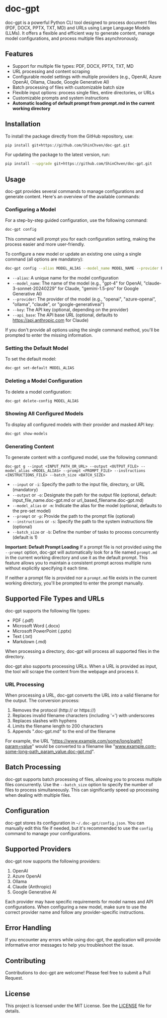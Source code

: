 # doc-gpt

doc-gpt is a powerful Python CLI tool designed to process document files (PDF, DOCX, PPTX, TXT, MD) and URLs using Large Language Models (LLMs). It offers a flexible and efficient way to generate content, manage model configurations, and process multiple files asynchronously.

## Features

- Support for multiple file types: PDF, DOCX, PPTX, TXT, MD
- URL processing and content scraping
- Configurable model settings with multiple providers (e.g., OpenAI, Azure OpenAI, Ollama, Claude, Google Generative AI)
- Batch processing of files with customizable batch size
- Flexible input options: process single files, entire directories, or URLs
- Customizable prompts and system instructions
- **Automatic loading of default prompt from prompt.md in the current working directory**

## Installation

To install the package directly from the GitHub repository, use:

```bash
pip install git+https://github.com/ShinChven/doc-gpt.git
```

For updating the package to the latest version, run:

```bash
pip install --upgrade git+https://github.com/ShinChven/doc-gpt.git
```

## Usage

doc-gpt provides several commands to manage configurations and generate content. Here's an overview of the available commands:

### Configuring a Model

For a step-by-step guided configuration, use the following command:

```bash
doc-gpt config
```

This command will prompt you for each configuration setting, making the process easier and more user-friendly.


To configure a new model or update an existing one using a single command (all options are mandatory):

```bash
doc-gpt config --alias MODEL_ALIAS --model_name MODEL_NAME --provider PROVIDER --key API_KEY --api_base API_BASE
```

- `--alias`: A unique name for the model configuration
- `--model_name`: The name of the model (e.g., "gpt-4" for OpenAI, "claude-3-sonnet-20240229" for Claude, "gemini-1.5-pro" for Google Generative AI)
- `--provider`: The provider of the model (e.g., "openai", "azure-openai", "ollama", "claude", or "google-generativeai")
- `--key`: The API key (optional, depending on the provider)
- `--api_base`: The API base URL (optional, defaults to https://api.anthropic.com for Claude)

If you don't provide all options using the single command method, you'll be prompted to enter the missing information.

### Setting the Default Model

To set the default model:

```bash
doc-gpt set-default MODEL_ALIAS
```

### Deleting a Model Configuration

To delete a model configuration:

```bash
doc-gpt delete-config MODEL_ALIAS
```

### Showing All Configured Models

To display all configured models with their provider and masked API key:

```bash
doc-gpt show-models
```

### Generating Content

To generate content with a configured model, use the following command:

```
doc-gpt g --input <INPUT_PATH_OR_URL> --output <OUTPUT_FILE> --model_alias <MODEL_ALIAS> --prompt <PROMPT_FILE> --instructions <INSTRUCTIONS_FILE> --batch_size <BATCH_SIZE>
```

- `--input` or `-i`: Specify the path to the input file, directory, or URL (mandatory)
- `--output` or `-o`: Designate the path for the output file (optional, default: input_file_name.doc-gpt.md or url_based_filename.doc-gpt.md)
- `--model_alias` or `-m`: Indicate the alias for the model (optional, defaults to the pre-set model)
- `--prompt` or `-p`: Provide the path to the prompt file (optional)
- `--instructions` or `-s`: Specify the path to the system instructions file (optional)
- `--batch_size` or `-b`: Define the number of tasks to process concurrently (default is 1)

**Important: Default Prompt Loading**
If a prompt file is not provided using the `--prompt` option, doc-gpt will automatically look for a file named `prompt.md` in the current working directory and use it as the default prompt. This feature allows you to maintain a consistent prompt across multiple runs without explicitly specifying it each time.

If neither a prompt file is provided nor a `prompt.md` file exists in the current working directory, you'll be prompted to enter the prompt manually.

## Supported File Types and URLs

doc-gpt supports the following file types:
- PDF (.pdf)
- Microsoft Word (.docx)
- Microsoft PowerPoint (.pptx)
- Text (.txt)
- Markdown (.md)

When processing a directory, doc-gpt will process all supported files in the directory.

doc-gpt also supports processing URLs. When a URL is provided as input, the tool will scrape the content from the webpage and process it.

### URL Processing

When processing a URL, doc-gpt converts the URL into a valid filename for the output. The conversion process:
1. Removes the protocol (http:// or https://)
2. Replaces invalid filename characters (including '=') with underscores
3. Replaces slashes with hyphens
4. Limits the filename length to 200 characters
5. Appends ".doc-gpt.md" to the end of the filename

For example, the URL "https://www.example.com/some/long/path?param=value" would be converted to a filename like "www.example.com-some-long-path_param_value.doc-gpt.md".

## Batch Processing

doc-gpt supports batch processing of files, allowing you to process multiple files concurrently. Use the `--batch_size` option to specify the number of files to process simultaneously. This can significantly speed up processing when dealing with multiple files.

## Configuration

doc-gpt stores its configuration in `~/.doc-gpt/config.json`. You can manually edit this file if needed, but it's recommended to use the `config` command to manage your configurations.

## Supported Providers

doc-gpt now supports the following providers:
1. OpenAI
2. Azure OpenAI
3. Ollama
4. Claude (Anthropic)
5. Google Generative AI

Each provider may have specific requirements for model names and API configurations. When configuring a new model, make sure to use the correct provider name and follow any provider-specific instructions.

## Error Handling

If you encounter any errors while using doc-gpt, the application will provide informative error messages to help you troubleshoot the issue.

## Contributing

Contributions to doc-gpt are welcome! Please feel free to submit a Pull Request.

## License

This project is licensed under the MIT License. See the [LICENSE](LICENSE) file for details.
